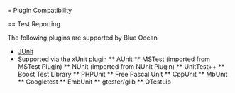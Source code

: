 = Plugin Compatibility

== Test Reporting

The following plugins are supported by Blue Ocean

* [JUnit](https://www.google.com.au/webhp?sourceid=chrome-instant&ion=1&espv=2&ie=UTF-8#q=junit%20plugin)
* Supported via the [xUnit plugin](https://wiki.jenkins-ci.org/display/JENKINS/xUnit+Plugin)
** AUnit 
** MSTest (imported from MSTest Plugin)
** NUnit (imported from NUnit Plugin)
** UnitTest++ 
** Boost Test Library
** PHPUnit
** Free Pascal Unit
** CppUnit
** MbUnit
** Googletest
** EmbUnit
** gtester/glib
** QTestLib


